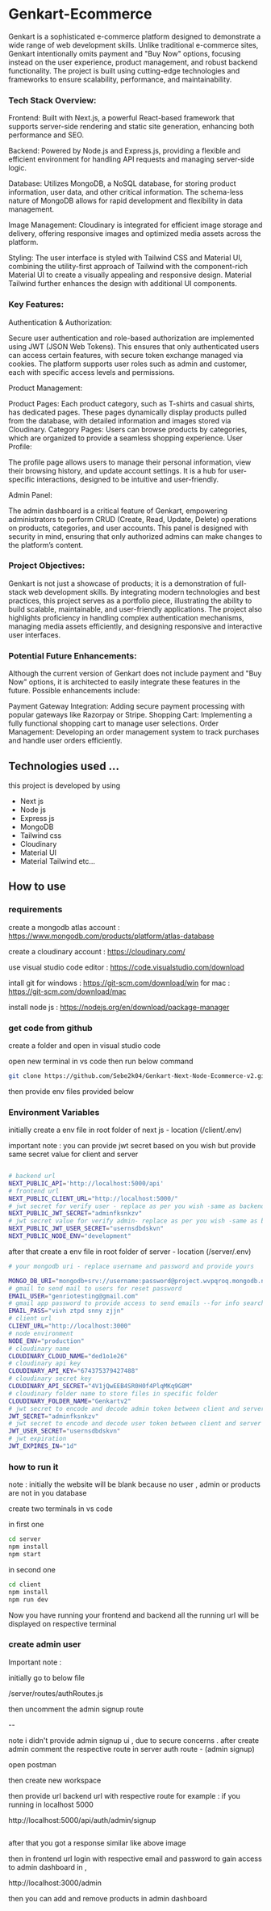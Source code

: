 ﻿# Genkart-Ecommerce

Genkart is a sophisticated e-commerce platform designed to demonstrate a wide range of web development skills. Unlike traditional e-commerce sites, Genkart intentionally omits payment and "Buy Now" options, focusing instead on the user experience, product management, and robust backend functionality. The project is built using cutting-edge technologies and frameworks to ensure scalability, performance, and maintainability.

### Tech Stack Overview:

Frontend: Built with Next.js, a powerful React-based framework that supports server-side rendering and static site generation, enhancing both performance and SEO.

Backend: Powered by Node.js and Express.js, providing a flexible and efficient environment for handling API requests and managing server-side logic.

Database: Utilizes MongoDB, a NoSQL database, for storing product information, user data, and other critical information. The schema-less nature of MongoDB allows for rapid development and flexibility in data management.

Image Management: Cloudinary is integrated for efficient image storage and delivery, offering responsive images and optimized media assets across the platform.

Styling: The user interface is styled with Tailwind CSS and Material UI, combining the utility-first approach of Tailwind with the component-rich Material UI to create a visually appealing and responsive design. Material Tailwind further enhances the design with additional UI components.

### Key Features:

Authentication & Authorization:

Secure user authentication and role-based authorization are implemented using JWT (JSON Web Tokens). This ensures that only authenticated users can access certain features, with secure token exchange managed via cookies.
The platform supports user roles such as admin and customer, each with specific access levels and permissions.

Product Management:

Product Pages: Each product category, such as T-shirts and casual shirts, has dedicated pages. These pages dynamically display products pulled from the database, with detailed information and images stored via Cloudinary.
Category Pages: Users can browse products by categories, which are organized to provide a seamless shopping experience.
User Profile:

The profile page allows users to manage their personal information, view their browsing history, and update account settings. It is a hub for user-specific interactions, designed to be intuitive and user-friendly.

Admin Panel:

The admin dashboard is a critical feature of Genkart, empowering administrators to perform CRUD (Create, Read, Update, Delete) operations on products, categories, and user accounts. This panel is designed with security in mind, ensuring that only authorized admins can make changes to the platform’s content.

### Project Objectives:

Genkart is not just a showcase of products; it is a demonstration of full-stack web development skills. By integrating modern technologies and best practices, this project serves as a portfolio piece, illustrating the ability to build scalable, maintainable, and user-friendly applications. The project also highlights proficiency in handling complex authentication mechanisms, managing media assets efficiently, and designing responsive and interactive user interfaces.

### Potential Future Enhancements:

Although the current version of Genkart does not include payment and "Buy Now" options, it is architected to easily integrate these features in the future. Possible enhancements include:

Payment Gateway Integration: Adding secure payment processing with popular gateways like Razorpay or Stripe.
Shopping Cart: Implementing a fully functional shopping cart to manage user selections.
Order Management: Developing an order management system to track purchases and handle user orders efficiently.

## Technologies used ...

this project is developed by using

- Next js
- Node js
- Express js
- MongoDB
- Tailwind css
- Cloudinary
- Material UI
- Material Tailwind
  etc...

## How to use

### requirements

create a mongodb atlas account : https://www.mongodb.com/products/platform/atlas-database

create a cloudinary account : https://cloudinary.com/

use visual studio code editor : https://code.visualstudio.com/download

intall git
for windows : https://git-scm.com/download/win
for mac : https://git-scm.com/download/mac

install node js : https://nodejs.org/en/download/package-manager

### get code from github

create a folder and open in visual studio code

open new terminal in vs code then run below command

```bash
git clone https://github.com/Sebe2k04/Genkart-Next-Node-Ecommerce-v2.git ./
```

then provide env files provided below

### Environment Variables

initially create a env file in root folder of next js - location (/client/.env)

important note : you can provide jwt secret based on you wish but provide same secret value for client and server

```bash

# backend url
NEXT_PUBLIC_API='http://localhost:5000/api'
# frontend url
NEXT_PUBLIC_CLIENT_URL="http://localhost:5000/"
# jwt secret for verify user - replace as per you wish -same as backend
NEXT_PUBLIC_JWT_SECRET="adminfksnkzv"
# jwt secret value for verify admin- replace as per you wish -same as backend
NEXT_PUBLIC_JWT_USER_SECRET="usernsdbdskvn"
NEXT_PUBLIC_NODE_ENV="development"

```

after that create a env file in root folder of server - location (/server/.env)

```bash
# your mongodb uri - replace username and password and provide yours

MONGO_DB_URI="mongodb+srv://username:password@project.wvpqroq.mongodb.net/genkartv2?retryWrites=true&w=majority&appName=project"
# gmail to send mail to users for reset password
EMAIL_USER="genriotesting@gmail.com"
# gmail app password to provide access to send emails --for info search how to send mail use nodemailer in node js
EMAIL_PASS="vivh ztpd snny zjjn"
# client url
CLIENT_URL="http://localhost:3000"
# node environment
NODE_ENV="production"
# cloudinary name
CLOUDINARY_CLOUD_NAME="ded1o1e26"
# cloudinary api key
CLOUDINARY_API_KEY="674375379427488"
# cloudinary secret key
CLOUDINARY_API_SECRET="4V1jQwEEB4SR0H0f4PlqMKq9G8M"
# cloudinary folder name to store files in specific folder
CLOUDINARY_FOLDER_NAME="Genkartv2"
# jwt secret to encode and decode admin token between client and server -provide same value as frontend
JWT_SECRET="adminfksnkzv"
# jwt secret to encode and decode user token between client and server -provide same value as frontend
JWT_USER_SECRET="usernsdbdskvn"
# jwt expiration
JWT_EXPIRES_IN="1d"
```

### how to run it

note : initially the website will be blank because no user , admin or products are not in you database

create two terminals in vs code

in first one

```bash
cd server
npm install
npm start
```

in second one

```bash
cd client
npm install
npm run dev
```

Now you have running your frontend and backend
all the running url will be displayed on respective terminal

### create admin user

Important note :

initially go to below file

/server/routes/authRoutes.js

then uncomment the admin signup route

--

note i didn't provide admin signup ui , due to secure concerns . after create admin comment the respective route in server auth route - (admin signup)

open postman

then create new workspace

then provide url backend url with respective route
for example : if you running in localhost 5000

http://localhost:5000/api/auth/admin/signup

<img src="./readme-assets/postman.png" alt="" />

after that you got a response similar like above image

then in frontend url login with respective email and password to gain access to admin dashboard in ,

http://localhost:3000/admin

then you can add and remove products in admin dashboard

